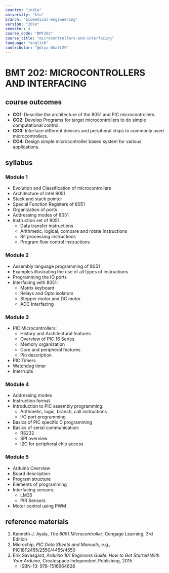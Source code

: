 ```yaml
---
country: "india"
university: "ktu"
branch: "biomedical-engineering"
version: "2019"
semester: 4
course_code: "BMT202"
course_title: "microcontrollers-and-interfacing"
language: "english"
contributor: "@diya-bhatt29"
---
```


# BMT 202: MICROCONTROLLERS AND INTERFACING

## course outcomes

- **CO1**: Describe the architecture of the 8051 and PIC microcontrollers.  
- **CO2**: Develop Programs for target microcontrollers to do simple computational control.  
- **CO3**: Interface different devices and peripheral chips to commonly used microcontrollers.  
- **CO4**: Design simple microcontroller based system for various applications.  

## syllabus

### Module 1

- Evolution and Classification of microcontrollers  
- Architecture of Intel 8051  
- Stack and stack pointer  
- Special Function Registers of 8051  
- Organization of ports  
- Addressing modes of 8051  
- Instruction set of 8051:  
  - Data transfer instructions  
  - Arithmetic, logical, compare and rotate instructions  
  - Bit processing instructions  
  - Program flow control instructions  

### Module 2

- Assembly language programming of 8051  
- Examples illustrating the use of all types of instructions  
- Programming the IO ports  
- Interfacing with 8051:  
  - Matrix keyboard  
  - Relays and Opto isolators  
  - Stepper motor and DC motor  
  - ADC Interfacing  

### Module 3

- PIC Microcontrollers:  
  - History and Architectural features  
  - Overview of PIC 16 Series  
  - Memory organization  
  - Core and peripheral features  
  - Pin description  
- PIC Timers  
- Watchdog timer  
- Interrupts  

### Module 4

- Addressing modes  
- Instruction format  
- Introduction to PIC assembly programming:  
  - Arithmetic, logic, branch, call instructions  
  - I/O port programming  
- Basics of PIC specific C programming  
- Basics of serial communication:  
  - RS232  
  - SPI overview  
  - I2C for peripheral chip access  

### Module 5

- Arduino Overview  
- Board description  
- Program structure  
- Elements of programming  
- Interfacing sensors:  
  - LM35  
  - PIR Sensors  
- Motor control using PWM  

## reference materials

1. Kenneth J. Ayala, *The 8051 Microcontroller*, Cengage Learning, 3rd Edition  
2. Microchip, *PIC Data Sheets and Manuals*, e.g., PIC18F2455/2550/4455/4550  
3. Erik Savasgard, *Arduino 101 Beginners Guide: How to Get Started With Your Arduino*, Createspace Independent Publishing, 2015  
   - ISBN-13: 978-1516964628  

